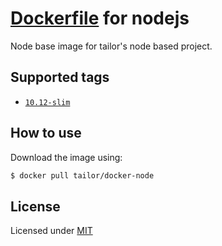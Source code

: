 # [Dockerfile](https://hub.docker.com/r/tailor/docker-node/) for nodejs

Node base image for tailor's node based project.

## Supported tags

- [`10.12-slim`](https://github.com/TailorBrands/docker-node/10/jessie-slim/Dockerfile)

## How to use

Download the image using:

```bash
$ docker pull tailor/docker-node
```

## License

Licensed under [MIT](http://opensource.org/licenses/mit-license.html) 
